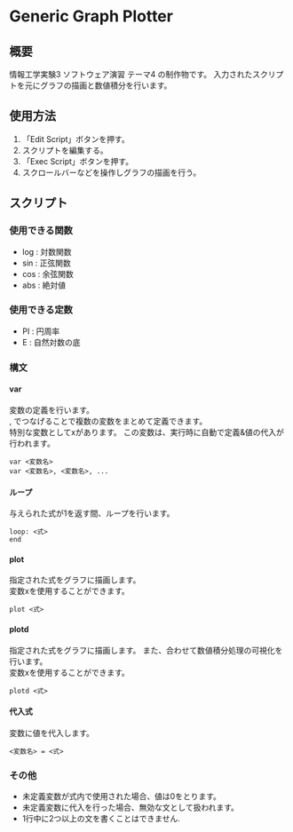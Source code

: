 # Generic Graph Plotter

## 概要

情報工学実験3 ソフトウェア演習 テーマ4 の制作物です。
入力されたスクリプトを元にグラフの描画と数値積分を行います。

## 使用方法

1. 「Edit Script」ボタンを押す。
2. スクリプトを編集する。
3. 「Exec Script」ボタンを押す。
4. スクロールバーなどを操作しグラフの描画を行う。


## スクリプト

### 使用できる関数

- log : 対数関数
- sin : 正弦関数
- cos : 余弦関数
- abs : 絶対値

### 使用できる定数

- PI : 円周率
- E : 自然対数の底

### 構文

#### var

変数の定義を行います。  
, でつなげることで複数の変数をまとめて定義できます。  
特別な変数としてxがあります。
この変数は、実行時に自動で定義&値の代入が行われます。  

```
var <変数名>
var <変数名>, <変数名>, ...
```

#### ループ

与えられた式が1を返す間、ループを行います。

```
loop: <式>
end
```

#### plot

指定された式をグラフに描画します。  
変数xを使用することができます。

```
plot <式>
```

#### plotd

指定された式をグラフに描画します。
また、合わせて数値積分処理の可視化を行います。  
変数xを使用することができます。

```
plotd <式>
```

#### 代入式

変数に値を代入します。

```
<変数名> = <式>
```

### その他

- 未定義変数が式内で使用された場合、値は0をとります。
- 未定義変数に代入を行った場合、無効な文として扱われます。
- 1行中に2つ以上の文を書くことはできません.

